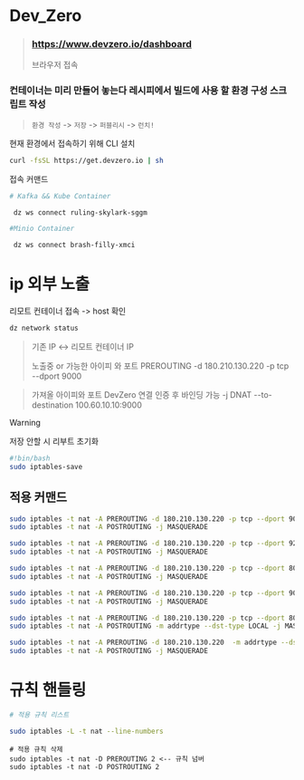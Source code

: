 

# Dev_Zero

> ### https://www.devzero.io/dashboard
> 브라우저 접속

### 컨테이너는 미리 만들어 놓는다 레시피에서 빌드에 사용 할 환경 구성 스크립트 작성
> `환경 작성` -> `저장` ->  `퍼블리시` -> `런치!`  





현재 환경에서 접속하기 위해 CLI 설치
```bash
curl -fsSL https://get.devzero.io | sh
```

접속 커맨드

```bash
# Kafka && Kube Container 

 dz ws connect ruling-skylark-sggm
```
```bash
#Minio Container

 dz ws connect brash-filly-xmci
```


# ip 외부 노출

리모트 컨테이너 접속 -> host 확인 

```bash
dz network status
```

> 기존 IP <-> 리모트 컨테이너 IP
>
> 노출중 or 가능한 아이피 와 포트
> PREROUTING -d 180.210.130.220 -p tcp --dport 9000

> 가져올 아이피와 포트 DevZero 연결 인증 후 바인딩 가능 
> -j DNAT --to-destination 100.60.10.10:9000

> [!Warning]
> 저장 안할 시 리부트 초기화
>
```bash
#!bin/bash
sudo iptables-save
```
## 적용 커맨드

```bash
sudo iptables -t nat -A PREROUTING -d 180.210.130.220 -p tcp --dport 9000 -j DNAT --to-destination 100.64.1.14:9000
sudo iptables -t nat -A POSTROUTING -j MASQUERADE

sudo iptables -t nat -A PREROUTING -d 180.210.130.220 -p tcp --dport 9200 -j DNAT --to-destination 100.64.1.38:9200
sudo iptables -t nat -A POSTROUTING -j MASQUERADE

sudo iptables -t nat -A PREROUTING -d 180.210.130.220 -p tcp --dport 8083 -j DNAT --to-destination 100.64.1.38:8083
sudo iptables -t nat -A POSTROUTING -j MASQUERADE

sudo iptables -t nat -A PREROUTING -d 180.210.130.220 -p tcp --dport 9092 -j DNAT --to-destination 100.64.1.38:9092
sudo iptables -t nat -A POSTROUTING -j MASQUERADE

sudo iptables -t nat -A PREROUTING -d 180.210.130.220 -p tcp --dport 80 -m addrtype --dst-type LOCAL -j DNAT --to-destination 199.00.11.1:9000
sudo iptables -t nat -A POSTROUTING -m addrtype --dst-type LOCAL -j MASQUERADE

sudo iptables -t nat -A PREROUTING -d 180.210.130.220  -m addrtype --dst-type LOCAL -j DNAT --to-destination 199.00.11.1:9000
sudo iptables -t nat -A POSTROUTING -j MASQUERADE
```

# 규칙 핸들링

```bash
# 적용 규칙 리스트

sudo iptables -L -t nat --line-numbers
```

```
# 적용 규칙 삭제 
sudo iptables -t nat -D PREROUTING 2 <-- 규칙 넘버
sudo iptables -t nat -D POSTROUTING 2
```



